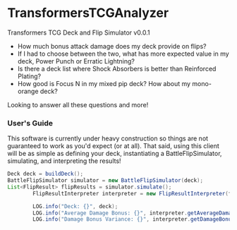# TransformersTCGAnalyzer
Transformers TCG Deck and Flip Simulator v0.0.1

* How much bonus attack damage does my deck provide on flips?
* If I had to choose between the two, what has more expected value in my deck, Power Punch or Erratic Lightning?
* Is there a deck list where Shock Absorbers is better than Reinforced Plating?
* How good is Focus N in my mixed pip deck? How about my mono-orange deck?

Looking to answer all these questions and more!

### User's Guide

This software is currently under heavy construction so things are not guaranteed to work as you'd expect (or at all). That said, using this client will be as simple as defining your deck, instantiating a BattleFlipSimulator, simulating, and interpreting the results!

```java
Deck deck = buildDeck();
BattleFlipSimulator simulator = new BattleFlipSimulator(deck);
List<FlipResult> flipResults = simulator.simulate();
        FlipResultInterpreter interpreter = new FlipResultInterpreter(flipResults);

        LOG.info("Deck: {}", deck);
        LOG.info("Average Damage Bonus: {}", interpreter.getAverageDamageBonus());
        LOG.info("Damage Bonus Variance: {}", interpreter.getDamageBonusVariance());
```

